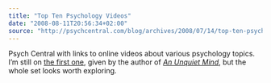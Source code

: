 ```yaml
---
title: "Top Ten Psychology Videos"
date: "2008-08-11T20:56:34+02:00"
source: "http://psychcentral.com/blog/archives/2008/07/14/top-ten-psychology-videos/"
---
```


Psych Central with links to online videos about various psychology topics. I’m still on [the first one](http://www.youtube.com/watch?v=CxRLap9xLag), given by the author of [<cite>An Unquiet Mind</cite>](http://books.google.com/books?id=Igm1Y4zlyKcC&pgis=1), but the whole set looks worth exploring.
